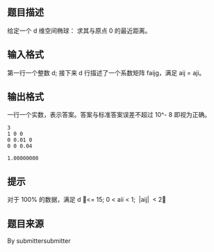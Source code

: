 


## 题目描述
给定一个 d 维空间椭球：
求其与原点 0 的最近距离。
## 输入格式
第一行一个整数 d;
接下来 d 行描述了一个系数矩阵 faijg，满足 aij = aji。
## 输出格式
一行一个实数，表示答案。答案与标准答案误差不超过 10^- 8 即视为正确。

```input1
3
1 0 0
0 0.01 0
0 0 0.04

```

```output1
1.00000000
```

## 提示
对于 100% 的数据，满足 d <= 15; 0 < aii < 1;  |aij|  < 2；
## 题目来源
By submittersubmitter


